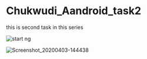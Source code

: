 # Chukwudi_Aandroid_task2
this is second task in this series

![start ng](https://user-images.githubusercontent.com/48337560/78368044-ed127c80-75ba-11ea-822f-e464e871e7d1.PNG)

![Screenshot_20200403-144438](https://user-images.githubusercontent.com/48337560/78369050-842c0400-75bc-11ea-857c-02ba91dcd135.jpg)
